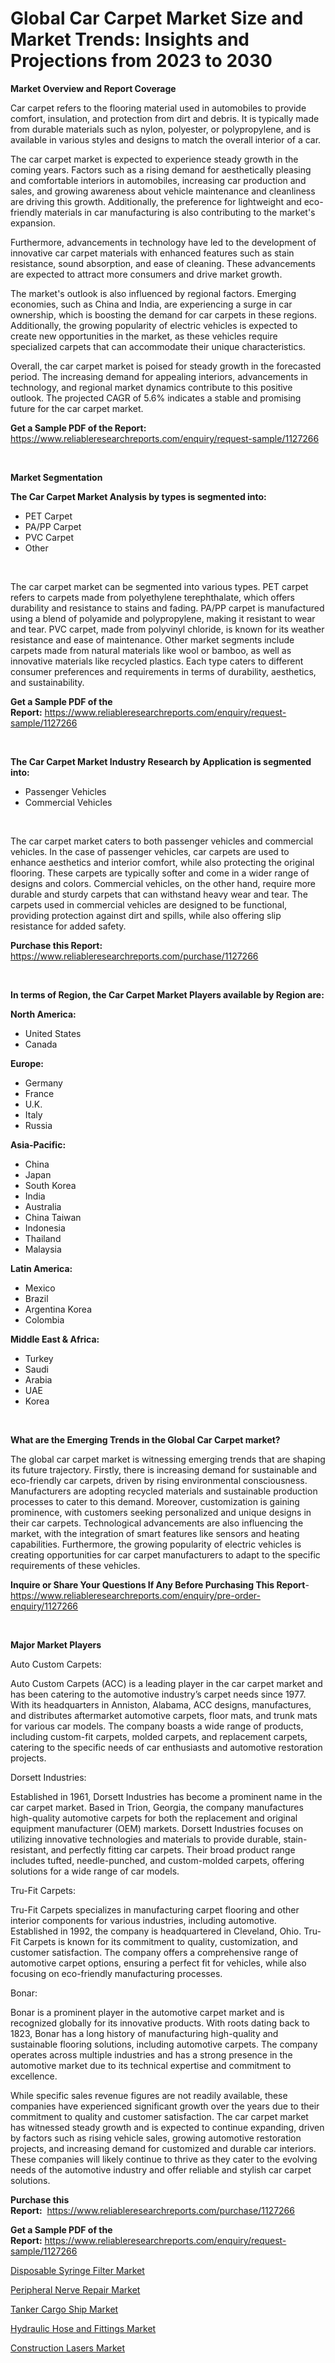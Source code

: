 <p><h1>Global Car Carpet Market Size and Market Trends: Insights and Projections from 2023 to 2030</h1></p><p><strong>Market Overview and Report Coverage</strong></p>
<p><p>Car carpet refers to the flooring material used in automobiles to provide comfort, insulation, and protection from dirt and debris. It is typically made from durable materials such as nylon, polyester, or polypropylene, and is available in various styles and designs to match the overall interior of a car.</p><p>The car carpet market is expected to experience steady growth in the coming years. Factors such as a rising demand for aesthetically pleasing and comfortable interiors in automobiles, increasing car production and sales, and growing awareness about vehicle maintenance and cleanliness are driving this growth. Additionally, the preference for lightweight and eco-friendly materials in car manufacturing is also contributing to the market's expansion.</p><p>Furthermore, advancements in technology have led to the development of innovative car carpet materials with enhanced features such as stain resistance, sound absorption, and ease of cleaning. These advancements are expected to attract more consumers and drive market growth.</p><p>The market's outlook is also influenced by regional factors. Emerging economies, such as China and India, are experiencing a surge in car ownership, which is boosting the demand for car carpets in these regions. Additionally, the growing popularity of electric vehicles is expected to create new opportunities in the market, as these vehicles require specialized carpets that can accommodate their unique characteristics.</p><p>Overall, the car carpet market is poised for steady growth in the forecasted period. The increasing demand for appealing interiors, advancements in technology, and regional market dynamics contribute to this positive outlook. The projected CAGR of 5.6% indicates a stable and promising future for the car carpet market.</p></p>
<p><strong>Get a Sample PDF of the Report:</strong> <a href="https://www.reliableresearchreports.com/enquiry/request-sample/1127266">https://www.reliableresearchreports.com/enquiry/request-sample/1127266</a></p>
<p>&nbsp;</p>
<p><strong>Market Segmentation</strong></p>
<p><strong>The Car Carpet Market Analysis by types is segmented into:</strong></p>
<p><ul><li>PET Carpet</li><li>PA/PP Carpet</li><li>PVC Carpet</li><li>Other</li></ul></p>
<p>&nbsp;</p>
<p><p>The car carpet market can be segmented into various types. PET carpet refers to carpets made from polyethylene terephthalate, which offers durability and resistance to stains and fading. PA/PP carpet is manufactured using a blend of polyamide and polypropylene, making it resistant to wear and tear. PVC carpet, made from polyvinyl chloride, is known for its weather resistance and ease of maintenance. Other market segments include carpets made from natural materials like wool or bamboo, as well as innovative materials like recycled plastics. Each type caters to different consumer preferences and requirements in terms of durability, aesthetics, and sustainability.</p></p>
<p><strong>Get a Sample PDF of the Report:</strong>&nbsp;<a href="https://www.reliableresearchreports.com/enquiry/request-sample/1127266">https://www.reliableresearchreports.com/enquiry/request-sample/1127266</a></p>
<p>&nbsp;</p>
<p><strong>The Car Carpet Market Industry Research by Application is segmented into:</strong></p>
<p><ul><li>Passenger Vehicles</li><li>Commercial Vehicles</li></ul></p>
<p>&nbsp;</p>
<p><p>The car carpet market caters to both passenger vehicles and commercial vehicles. In the case of passenger vehicles, car carpets are used to enhance aesthetics and interior comfort, while also protecting the original flooring. These carpets are typically softer and come in a wider range of designs and colors. Commercial vehicles, on the other hand, require more durable and sturdy carpets that can withstand heavy wear and tear. The carpets used in commercial vehicles are designed to be functional, providing protection against dirt and spills, while also offering slip resistance for added safety.</p></p>
<p><strong>Purchase this Report:</strong>&nbsp; <a href="https://www.reliableresearchreports.com/purchase/1127266">https://www.reliableresearchreports.com/purchase/1127266</a></p>
<p>&nbsp;</p>
<p><strong>In terms of Region, the Car Carpet Market Players available by Region are:</strong></p>
<p>
    <p> <strong> North America: </strong>
        <ul>
            <li>United States</li>
            <li>Canada</li>
        </ul>
        </p> 
    <p> <strong> Europe: </strong>
        <ul>
            <li>Germany</li>
            <li>France</li>
            <li>U.K.</li>
            <li>Italy</li>
            <li>Russia</li>
        </ul>
        </p> 
    <p> <strong> Asia-Pacific: </strong>
        <ul>
            <li>China</li>
            <li>Japan</li>
            <li>South Korea</li>
            <li>India</li>
            <li>Australia</li>
            <li>China Taiwan</li>
            <li>Indonesia</li>
            <li>Thailand</li>
            <li>Malaysia</li>
        </ul>
        </p> 
    <p> <strong> Latin America: </strong>
        <ul>
            <li>Mexico</li>
            <li>Brazil</li>
            <li>Argentina Korea</li>
            <li>Colombia</li>
        </ul>
        </p> 
    <p> <strong> Middle East & Africa: </strong>
        <ul>
            <li>Turkey</li>
            <li>Saudi</li>
            <li>Arabia</li>
            <li>UAE</li>
            <li>Korea</li>
        </ul>
    </p>
    </p>
<p>&nbsp;</p>
<p><strong>What are the Emerging Trends in the Global Car Carpet market?</strong></p>
<p><p>The global car carpet market is witnessing emerging trends that are shaping its future trajectory. Firstly, there is increasing demand for sustainable and eco-friendly car carpets, driven by rising environmental consciousness. Manufacturers are adopting recycled materials and sustainable production processes to cater to this demand. Moreover, customization is gaining prominence, with customers seeking personalized and unique designs in their car carpets. Technological advancements are also influencing the market, with the integration of smart features like sensors and heating capabilities. Furthermore, the growing popularity of electric vehicles is creating opportunities for car carpet manufacturers to adapt to the specific requirements of these vehicles.</p></p>
<p><strong>Inquire or Share Your Questions If Any Before Purchasing This Report</strong>- <a href="https://www.reliableresearchreports.com/enquiry/pre-order-enquiry/1127266">https://www.reliableresearchreports.com/enquiry/pre-order-enquiry/1127266</a></p>
<p>&nbsp;</p>
<p><strong>Major Market Players</strong></p>
<p><p>Auto Custom Carpets:</p><p>Auto Custom Carpets (ACC) is a leading player in the car carpet market and has been catering to the automotive industry’s carpet needs since 1977. With its headquarters in Anniston, Alabama, ACC designs, manufactures, and distributes aftermarket automotive carpets, floor mats, and trunk mats for various car models. The company boasts a wide range of products, including custom-fit carpets, molded carpets, and replacement carpets, catering to the specific needs of car enthusiasts and automotive restoration projects.</p><p>Dorsett Industries:</p><p>Established in 1961, Dorsett Industries has become a prominent name in the car carpet market. Based in Trion, Georgia, the company manufactures high-quality automotive carpets for both the replacement and original equipment manufacturer (OEM) markets. Dorsett Industries focuses on utilizing innovative technologies and materials to provide durable, stain-resistant, and perfectly fitting car carpets. Their broad product range includes tufted, needle-punched, and custom-molded carpets, offering solutions for a wide range of car models.</p><p>Tru-Fit Carpets:</p><p>Tru-Fit Carpets specializes in manufacturing carpet flooring and other interior components for various industries, including automotive. Established in 1992, the company is headquartered in Cleveland, Ohio. Tru-Fit Carpets is known for its commitment to quality, customization, and customer satisfaction. The company offers a comprehensive range of automotive carpet options, ensuring a perfect fit for vehicles, while also focusing on eco-friendly manufacturing processes.</p><p>Bonar:</p><p>Bonar is a prominent player in the automotive carpet market and is recognized globally for its innovative products. With roots dating back to 1823, Bonar has a long history of manufacturing high-quality and sustainable flooring solutions, including automotive carpets. The company operates across multiple industries and has a strong presence in the automotive market due to its technical expertise and commitment to excellence.</p><p>While specific sales revenue figures are not readily available, these companies have experienced significant growth over the years due to their commitment to quality and customer satisfaction. The car carpet market has witnessed steady growth and is expected to continue expanding, driven by factors such as rising vehicle sales, growing automotive restoration projects, and increasing demand for customized and durable car interiors. These companies will likely continue to thrive as they cater to the evolving needs of the automotive industry and offer reliable and stylish car carpet solutions.</p></p>
<p><strong>Purchase this Report:</strong>&nbsp;&nbsp;<a href="https://www.reliableresearchreports.com/purchase/1127266">https://www.reliableresearchreports.com/purchase/1127266</a></p>
<p></p>
<p><strong>Get a Sample PDF of the Report:</strong>&nbsp;<a href="https://www.reliableresearchreports.com/enquiry/request-sample/1127266">https://www.reliableresearchreports.com/enquiry/request-sample/1127266</a></p>
<p><p><a href="https://www.linkedin.com/pulse/disposable-syringe-filter-market-size-share-amp-trends-analysis-4kzfe/">Disposable Syringe Filter Market</a></p><p><a href="https://www.linkedin.com/pulse/peripheral-nerve-repair-market-research-report-provides-kot5e/">Peripheral Nerve Repair Market</a></p><p><a href="https://github.com/Chiragrp23/Market-Research-Report-List-1/blob/main/tanker-cargo-ship-market.md">Tanker Cargo Ship Market</a></p><p><a href="https://medium.com/@fitanstorm7845/hydraulic-hose-and-fittings-market-trends-and-market-analysis-forecasted-for-period-2023-2030-34254b4d2863">Hydraulic Hose and Fittings Market</a></p><p><a href="https://medium.com/@adibooy632501/analyzing-construction-lasers-market-global-industry-perspective-and-forecast-2023-to-2030-4c845de8e917">Construction Lasers Market</a></p></p>